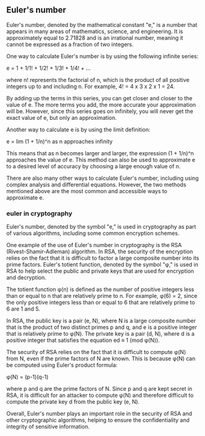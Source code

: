## Euler's number
Euler's number, denoted by the mathematical constant "e," is a number that appears in many areas of mathematics, science, and engineering. It is approximately equal to 2.71828 and is an irrational number, meaning it cannot be expressed as a fraction of two integers.

One way to calculate Euler's number is by using the following infinite series:

e = 1 + 1/1! + 1/2! + 1/3! + 1/4! + ...

where n! represents the factorial of n, which is the product of all positive integers up to and including n. For example, 4! = 4 x 3 x 2 x 1 = 24.

By adding up the terms in this series, you can get closer and closer to the value of e. The more terms you add, the more accurate your approximation will be. However, since this series goes on infinitely, you will never get the exact value of e, but only an approximation.

Another way to calculate e is by using the limit definition:

e = lim (1 + 1/n)^n as n approaches infinity

This means that as n becomes larger and larger, the expression (1 + 1/n)^n approaches the value of e. This method can also be used to approximate e to a desired level of accuracy by choosing a large enough value of n.

There are also many other ways to calculate Euler's number, including using complex analysis and differential equations. However, the two methods mentioned above are the most common and accessible ways to approximate e.

### euler in cryptography

Euler's number, denoted by the symbol "e," is used in cryptography as part of various algorithms, including some common encryption schemes.

One example of the use of Euler's number in cryptography is the RSA (Rivest-Shamir-Adleman) algorithm. In RSA, the security of the encryption relies on the fact that it is difficult to factor a large composite number into its prime factors. Euler's totient function, denoted by the symbol "φ," is used in RSA to help select the public and private keys that are used for encryption and decryption.

The totient function φ(n) is defined as the number of positive integers less than or equal to n that are relatively prime to n. For example, φ(6) = 2, since the only positive integers less than or equal to 6 that are relatively prime to 6 are 1 and 5.

In RSA, the public key is a pair (e, N), where N is a large composite number that is the product of two distinct primes p and q, and e is a positive integer that is relatively prime to φ(N). The private key is a pair (d, N), where d is a positive integer that satisfies the equation ed ≡ 1 (mod φ(N)).

The security of RSA relies on the fact that it is difficult to compute φ(N) from N, even if the prime factors of N are known. This is because φ(N) can be computed using Euler's product formula:

φ(N) = (p-1)(q-1)

where p and q are the prime factors of N. Since p and q are kept secret in RSA, it is difficult for an attacker to compute φ(N) and therefore difficult to compute the private key d from the public key (e, N).

Overall, Euler's number plays an important role in the security of RSA and other cryptographic algorithms, helping to ensure the confidentiality and integrity of sensitive information.
